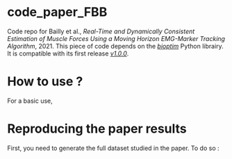 # code_paper_FBB

Code repo for Bailly et al., *Real-Time and Dynamically Consistent Estimation of Muscle Forces Using a Moving Horizon EMG-Marker Tracking Algorithm*, 2021.
This piece of code depends on the [*bioptim*](https://github.com/pyomeca/bioptim) Python librairy. It is compatible with its first release [*v1.0.0*](https://github.com/pyomeca/bioptim/tree/TheRealDebut).

# How to use ?

For a basic use, 

# Reproducing the paper results

First, you need to generate the full dataset studied in the paper. 
To do so :

